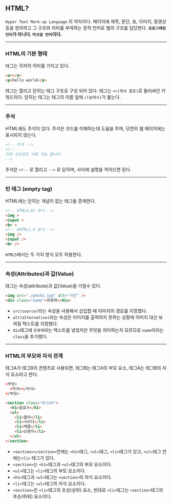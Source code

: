 ## HTML?
`Hyper Text Mark-up Language` 의 약자이다.
페이지에 제목, 문단, 표, 이미지, 동영상 등을 정의하고 그 구조와 의미를 부여하는 정적 언어로 웹의 구조를 담당한다.
**`프로그래밍 언어`가 아니다. `마크업 언어`이다.**

* * * 

### HTML의 기본 형태
태그는 각자의 의미를 가지고 있다.
> 
```html
<a></a>
<p>hello world</p>
```
태그는 열리고 닫히는 태그 구조로 구성 되어 있다.
태그는 `<>(꺾쇠 괄호)`로 둘러싸인 키워드이다.
닫히는 태그는 태그의 이름 앞에 `/(슬래시)`가 붙는다.

* * *

### 주석
HTML에도 주석이 있다.
주석은 코드를 이해하는데 도움을 주며, 당연히 웹 페이지에는 표시되지 않는다.
> 
```HTML
<!-- 주석 -->
<!-- 
이런 식으로도 사용 가능 합니다.
-->
```
주석은 `<!--` 로 열리고 `-->` 로 닫히며, 사이에 설명을 적어으면 된다.

* * *

### 빈 태그 (empty tag)
HTML에는 닫히는 개념이 없는 태그들 존재한다.
> 
```html
<!-- HTML4.01 방식 -->
<img >
<input >
<br >
<!-- XHTML1.0 방식 -->
<img />
<input />
<br />
```
`HTML5`에서는 두 가지 방식 모두 허용한다.

* * * 

### 속성(Attributes)과 값(Value)
태그는 속성(attribute)과 값(Value)을 가질수 있다.
> 
```html
<img src="./photo.jpg" alt="사진" />
<div class="name">유영재</div>
```
* `src(source)`라는 속성을 사용해서 삽입할 때 이미지의 경로를 지정했다.
* `alt(alternative)`라는 속성은 이미지를 출력하지 못하는 상황에 이미지 대신 보여질 텍스트를 지정했다.
* `div`태그에 `유영재`라는 텍스트를 넣었지만 무엇을 의미하는지 모르므로 `name`이라는 `class`을 추가했다.

* * *

### HTML의 부모와 자식 관계
태그A가 태그B의 콘텐츠로 사용되면, 태그B는 태그A의 부모 요소, 태그A는 태그B의 자식 요소라고 한다.
> 
```html
<부모>
  <자식></자식>
</부모>
```
``` html
<section class="drink">
  <h1>음료수</h1>
  <ul>
    <li>콜라</li>
    <li>사이다</li>
    <li>맥콜</li>
    <li>오렌지</li>
  </ul>
</section>
```
* `<section></section>`안에는 `<h1>`태그, `<ul>`태그, `<li>`태그가 있고, `<ul>`태그 안에는`<li>` 태그가 있다.
* `<section>`는 `<h1>`태그과 `<ul>`태그의 부모 요소이다.
* `<ul>`태그는 `<li>`태그의 부모 요소이다.
* `<h1>`태그과 `<ul>`태그는 `<section>`의 자식 요소이다.
* `<li>`태그는 `<ul>`태그의 자식 요소이다.
* `<section>`은 `<li>`태그의 조상(상위) 요소, 반대로 `<li>`태그는 `<section>`태그의 후손(하위) 요소이다.
